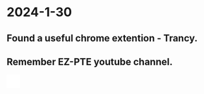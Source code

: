 # 2024-1-30

## Found a useful chrome extention - Trancy.

## Remember EZ-PTE youtube channel.

![Alt text](images/blacktocat.png)